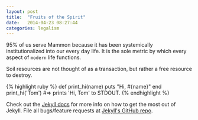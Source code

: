 ```yaml
---
layout: post
title:  "Fruits of the Spirit"
date:   2014-04-23 08:27:44
categories: legalism
---
```


95% of us serve Mammon because it has been systemically institutionalized into our every day life. It is the sole metric by which every aspect of `modern` life functions.

Soil resources are not thought of as a transaction, but rather a free resource to destroy.

{% highlight ruby %}
def print_hi(name)
  puts "Hi, #{name}"
end
print_hi('Tom')
#=> prints 'Hi, Tom' to STDOUT.
{% endhighlight %}

Check out the [Jekyll docs][jekyll] for more info on how to get the most out of Jekyll. File all bugs/feature requests at [Jekyll's GitHub repo][jekyll-gh].

[jekyll-gh]: https://github.com/mojombo/jekyll
[jekyll]:    http://jekyllrb.com
